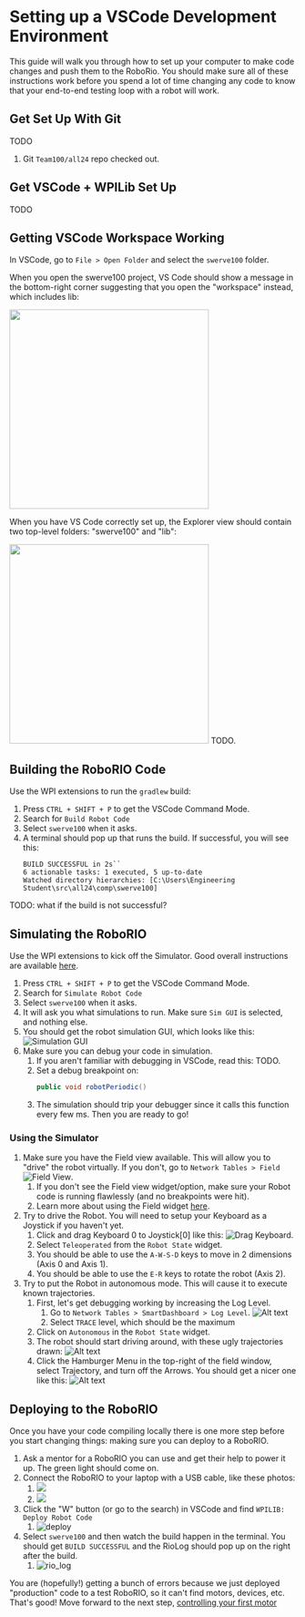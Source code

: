 # Setting up a VSCode Development Environment
This guide will walk you through how to set up your computer to make code changes and push them to the RoboRio. You should make sure all of these instructions work before you spend a lot of time changing any code to know that your end-to-end testing loop with a robot will work.

## Get Set Up With Git
TODO

1. Git `Team100/all24` repo checked out.

## Get VSCode + WPILib Set Up
TODO

## Getting VSCode Workspace Working
In VSCode, go to `File > Open Folder` and select the `swerve100` folder. 

When you open the swerve100 project, VS Code should show a message in the bottom-right corner suggesting that you open the "workspace" instead, which includes lib:

<img src="readme_img/openworkspace.png" width=350/>

When you have VS Code correctly set up, the Explorer view should contain two top-level folders: "swerve100" and "lib":

<img src="readme_img/workspace.png" width=350/>
TODO.

## Building the RoboRIO Code
Use the WPI extensions to run the `gradlew` build:
1. Press `CTRL + SHIFT + P` to get the VSCode Command Mode.
1. Search for `Build Robot Code`
1. Select `swerve100` when it asks.
1. A terminal should pop up that runs the build. If successful, you will see this:
    ```
    BUILD SUCCESSFUL in 2s``
    6 actionable tasks: 1 executed, 5 up-to-date
    Watched directory hierarchies: [C:\Users\Engineering Student\src\all24\comp\swerve100]
    ```
TODO: what if the build is not successful?

## Simulating the RoboRIO
Use the WPI extensions to kick off the Simulator. Good overall instructions are available [here](https://docs.wpilib.org/en/stable/docs/software/wpilib-tools/robot-simulation/simulation-gui.html). 
1. Press `CTRL + SHIFT + P` to get the VSCode Command Mode.
1. Search for `Simulate Robot Code`
1. Select `swerve100` when it asks.
1. It will ask you what simulations to run. Make sure `Sim GUI` is selected, and nothing else.
1. You should get the robot simulation GUI, which looks like this:
![Simulation GUI](readme_img/sim_gui.png)
1. Make sure you can debug your code in simulation.
    1. If you aren't familiar with debugging in VSCode, read this: TODO.
    1. Set a debug breakpoint on:
        ```java
        public void robotPeriodic() 
        ```
    1. The simulation should trip your debugger since it calls this function every few ms. Then you are ready to go!

### Using the Simulator
1. Make sure you have the Field view available. This will allow you to "drive" the robot virtually. If you don't, go to `Network Tables > Field` ![Field View](readme_img/field_view.png).
    1. If you don't see the Field view widget/option, make sure your Robot code is running flawlessly (and no breakpoints were hit).
    1. Learn more about using the Field widget [here](https://docs.wpilib.org/en/stable/docs/software/dashboards/glass/field2d-widget.html).
1. Try to drive the Robot. You will need to setup your Keyboard as a Joystick if you haven't yet. 
    1. Click and drag Keyboard 0 to Joystick[0] like this: 
    ![Drag Keyboard](readme_img/drag_keyboard.png).
    1. Select `Teleoperated` from the `Robot State` widget.
    1. You should be able to use the `A-W-S-D` keys to move in 2 dimensions (Axis 0 and Axis 1).
    1. You should be able to use the `E-R` keys to rotate the robot (Axis 2).
1. Try to put the Robot in autonomous mode. This will cause it to execute known trajectories.
    1. First, let's get debugging working by increasing the Log Level. 
        1. Go to `Network Tables > SmartDashboard > Log Level`.
        ![Alt text](readme_img/log_level.png)
        1. Select `TRACE` level, which should be the maximum
    1. Click on `Autonomous` in the `Robot State` widget.
    1. The robot should start driving around, with these ugly trajectories drawn:
    ![Alt text](readme_img/ugly_traj.png)
    1. Click the Hamburger Menu in the top-right of the field window, select Trajectory, and turn off the Arrows. You should get a nicer one like this:
    ![Alt text](readme_img/nice_traj.png)

## Deploying to the RoboRIO
Once you have your code compiling locally there is one more step before you start changing things: making sure you can deploy to a RoboRIO. 

1. Ask a mentor for a RoboRIO you can use and get their help to power it up. The green light should come on.
1. Connect the RoboRIO to your laptop with a USB cable, like these photos:
    1. ![](readme_img/usb_1.jpg)
    1. ![](readme_img/usb_2.jpg)
1. Click the "W" button (or go to the search) in VSCode and find `WPILIB: Deploy Robot Code`
    1. ![deploy](readme_img/wpilib_deploy.png)
1. Select `swerve100` and then watch the build happen in the terminal. You should get `BUILD SUCCESSFUL` and the RioLog should pop up on the right after the build. 
    1. ![rio_log](readme_img/rio_log.png)

You are (hopefully!) getting a bunch of errors because we just deployed "production" code to a test RoboRIO, so it can't find motors, devices, etc. That's good! Move forward to the next step, [controlling your first motor](README_2_MOTOR.md)